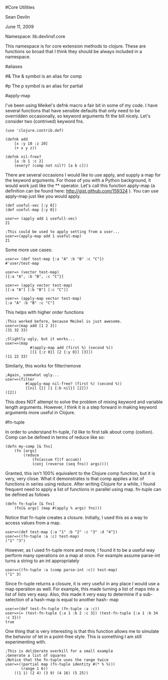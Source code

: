 #Core Utilities

Sean Devlin 

June 11, 2009

Namespace: lib.devlinsf.core

This namespace is for core extension methods to clojure.  These are functions so broad that I think they should be always included in a namespace.

#aliases

#&
The & symbol is an alias for comp

#p
The p symbol is an alias for partial

#apply-map

I've been using Meikel's defnk macro a fair bit in some of my code.  I 
have several functions that have sensible defaults that only need to 
be overridden occasionally, so keyword arguments fit the bill nicely. 
Let's consider two (contrived) keyword fns. 

	(use 'clojure.contrib.def) 

	(defnk add 
  		[x :y 10 :z 20] 
  		(+ x y z)) 

	(defnk nil-free? 
  		[a :b 1 :c 2] 
  		(every? (comp not nil?) [a b c])) 

There are several occasions I would like to use apply, and supply a 
map for the keyword arguments.  For those of you with a Python 
background, it would work just like the ** operator.  Let's call this 
function apply-map (a definition can be found here: http://gist.github.com/159324 
).  You can use apply-map just like you would apply. 

	(def useful-vec [:y 0]) 
	(def useful-map {:y 0}) 

	user=> (apply add 1 usefull-vec) 
	21 

	;This could be used to apply setting from a user... 
	user=>(apply-map add 1 useful-map) 
	21 
	
Some more use cases: 

	user=> (def test-map {:a "A" :b "B" :c "C"}) 
	#'user/test-map 
	
	user=> (vector test-map) 
	[{:a "A", :b "B", :c "C"}] 
	
	user=> (apply vector test-map) 
	[[:a "A"] [:b "B"] [:c "C"]] 
	
	user=> (apply-map vector test-map) 
	[:a "A" :b "B" :c "C"] 
	
This helps with higher order functions 

	;This worked before, because Meikel is just awesome. 
	user=>(map add [1 2 3]) 
	(31 32 33) 

	;Slightly ugly, but it works... 
	user=>(map 
               #(apply-map add (first %) (second %)) 
               [[1 {:z 0}] [2 {:y 0}] [3]]) 
	(11 22 33) 
	
Similarly, this works for filter/remove 

	;Again, somewhat ugly... 
	user=>(filter 
             #(apply-map nil-free? (first %) (second %)) 
             [[nil {}] [1 {:b nil}] [2]]) 
	([2]) 
	
This does NOT attempt to solve the problem of mixing keyword and 
variable length arguments.  However, I think it is a step forward in 
making keyword arguments more useful in Clojure. 

#fn-tuple

In order to understand fn-tuple, I'd like to first talk about comp 
(osition).  Comp can be defined in terms of reduce like so: 

	(defn my-comp [& fns] 
  		(fn [args] 
    		(reduce 
      			(fn[accum f](f accum)) 
      			(conj (reverse (seq fns)) args)))) 

Granted, this isn't 100% equivalent to the Clojure comp function, but 
it is very, very close.  What it demonstrates is that comp applies a 
list of functions in series using reduce.  After writing Clojure for a 
while, I found frequent need to apply a list of functions in parallel 
using map.  fn-tuple can be defined as follows 

	(defn fn-tuple [& fns] 
  		(fn[& args] (map #(apply % args) fns))) 

Notice that fn-tuple creates a closure.  Initially, I used this as a way 
to access values from a map. 

	user=>(def test-map {:a "1" :b "2" :c "3" :d "4"}) 
	user=>((fn-tuple :a :c) test-map) 
	("1" "3") 
	
However, as I used fn-tuple more and more, I found it to be a useful way 
perform many operations on a map at once.  For example 
assume parse-int turns a string to an int appropriately 

	user=>((fn-tuple :a (comp parse-int :c)) test-map) 
	("1" 3) 
	
Since fn-tuple returns a closure, it is very useful in any place I would 
use a map operation as well.  For example, this made turning a list of 
maps into a list of lists very easy. Also, this made it very easy to 
determine if a sub-selection of a hash-map is equal to another hash- 
map 

	user=>(def test-fn-tuple (fn-tuple :a :c)) 
	user=>(= (test-fn-tuple {:a 1 :b 2 :c 3}) (test-fn-tuple {:a 1 :b 34 :c 3})) 
	true 
	
One thing that is very interesting is that this function allows me to 
simulate the behavior of let in a point-free style.  This is something 
I am still experimenting with. 

	;This is deliberate overkill for a small example 
	;Generate a list of squares 
	;Notice that the fn-tuple uses the range twice 
	user=>((partial map (fn-tuple identity #(* % %))) 
           (range 1 6)) 
		((1 1) (2 4) (3 9) (4 16) (5 25)) 